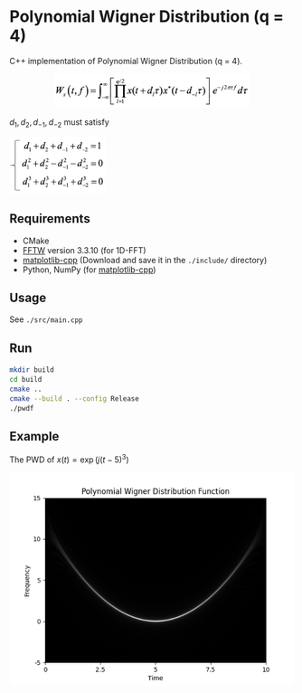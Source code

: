 # Polynomial Wigner Distribution (q = 4)

C++ implementation of Polynomial Wigner Distribution (q = 4).

<p align="center"><img src="./figures/equation1.png" height="60px" /></p>

$d_1, d_2, d_{-1}, d_{-2}$ must satisfy

<img src="./figures/equation2.png" height="100px" />

## Requirements

- CMake
- [FFTW](https://fftw.org/) version 3.3.10 (for 1D-FFT)
- [matplotlib-cpp](https://github.com/lava/matplotlib-cpp) (Download and save it in the `./include/` directory)
- Python, NumPy (for [matplotlib-cpp](https://github.com/lava/matplotlib-cpp))

## Usage

See `./src/main.cpp`

## Run

```bash
mkdir build
cd build
cmake ..
cmake --build . --config Release
./pwdf
```

## Example

The PWD of $x(t) = \exp(j(t-5)^3)$

![](./figures/example.png)

